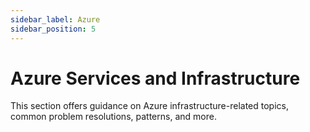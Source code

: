 ```yaml
---
sidebar_label: Azure
sidebar_position: 5
---
```


# Azure Services and Infrastructure

This section offers guidance on Azure infrastructure-related topics, common
problem resolutions, patterns, and more.

